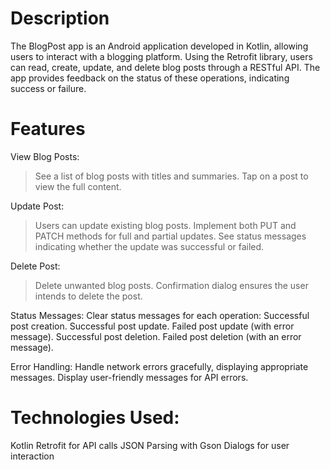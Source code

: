 # Description
The BlogPost app is an Android application developed in Kotlin, allowing users to interact with a blogging platform. Using the Retrofit library, users can read, create, update, and delete blog posts through a RESTful API. The app provides feedback on the status of these operations, indicating success or failure.

# Features

View Blog Posts:
> See a list of blog posts with titles and summaries.
> Tap on a post to view the full content.

Update Post:
> Users can update existing blog posts.
> Implement both PUT and PATCH methods for full and partial updates.
> See status messages indicating whether the update was successful or failed.

Delete Post:
> Delete unwanted blog posts.
> Confirmation dialog ensures the user intends to delete the post.

Status Messages:
Clear status messages for each operation:
Successful post creation.
Successful post update.
Failed post update (with error message).
Successful post deletion.
Failed post deletion (with an error message).

Error Handling:
Handle network errors gracefully, displaying appropriate messages.
Display user-friendly messages for API errors.

# Technologies Used:
Kotlin
Retrofit for API calls
JSON Parsing with Gson
Dialogs for user interaction
